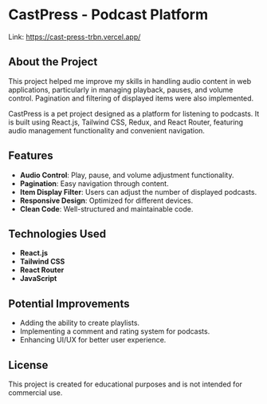 # CastPress - Podcast Platform  
Link: https://cast-press-trbn.vercel.app/
## About the Project  

This project helped me improve my skills in handling audio content in web applications, particularly in managing playback, pauses, and volume control. Pagination and filtering of displayed items were also implemented.  

CastPress is a pet project designed as a platform for listening to podcasts. It is built using React.js, Tailwind CSS, Redux, and React Router, featuring audio management functionality and convenient navigation.  

## Features  

- **Audio Control**: Play, pause, and volume adjustment functionality.  
- **Pagination**: Easy navigation through content.  
- **Item Display Filter**: Users can adjust the number of displayed podcasts.  
- **Responsive Design**: Optimized for different devices.  
- **Clean Code**: Well-structured and maintainable code.  

## Technologies Used  

- **React.js**  
- **Tailwind CSS**  
- **React Router**  
- **JavaScript**  


## Potential Improvements  

- Adding the ability to create playlists.  
- Implementing a comment and rating system for podcasts.  
- Enhancing UI/UX for better user experience.  

## License  

This project is created for educational purposes and is not intended for commercial use.  
